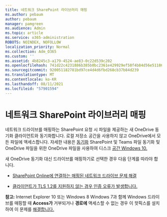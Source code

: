 ```yaml
---
title: 네트워크 SharePoint 라이브러리 매핑
ms.author: pebaum
author: pebaum
manager: pamgreen
ms.audience: Admin
ms.topic: article
ms.service: o365-administration
ROBOTS: NOINDEX, NOFOLLOW
localization_priority: Normal
ms.collection: Adm_O365
ms.custom: ''
ms.assetid: 4b8245c3-a179-4524-ae83-0c22d539c202
ms.openlocfilehash: 741d22c4231886b385b0bc2361e429929ef58f4b84d56e51186f129fc5d07921
ms.sourcegitcommit: 920051182781bd97ce4d4d6fbd268cb37b84d239
ms.translationtype: MT
ms.contentlocale: ko-KR
ms.lasthandoff: 08/11/2021
ms.locfileid: "57901594"
---
```

# <a name="map-a-sharepoint-library-to-a-network-drive"></a>네트워크 SharePoint 라이브러리 매핑

네트워크 드라이브를 매핑하는 SharePoint 요청 시 파일을 제공하는 새 OneDrive 동기화 클라이언트와 동기화합니다. 로컬 저장소 공간을 사용하지 않고 OneDrive에서 모든 파일에 액세스합니다. 자세한 내용은 [동기화](https://support.microsoft.com/office/sync-sharepoint-and-teams-files-with-your-computer-6de9ede8-5b6e-4503-80b2-6190f3354a88) SharePoint 및 Teams 파일 동기화 및 OneDrive 파일을 위한 OneDrive 파일을 사용하여 디스크 [공간 Windows 10.](https://support.microsoft.com/office/save-disk-space-with-onedrive-files-on-demand-for-windows-10-0e6860d3-d9f3-4971-b321-7092438fb38e)

새 OneDrive 동기화 대신 드라이브를 매핑하기로 선택한 경우 다음 단계를 따라야 합니다. [](https://support.microsoft.com/office/sync-sharepoint-and-teams-files-with-your-computer-6de9ede8-5b6e-4503-80b2-6190f3354a88)

- [SharePoint Online에 연결하는 매핑된 네트워크 드라이브 문제 해결](https://docs.microsoft.com/sharepoint/support/administration/troubleshoot-mapped-network-drives)

- [클라이언트가 TLS 1.2를 지원하지 않는 경우 인증 오류가 발생합니다.](https://docs.microsoft.com/sharepoint/troubleshoot/administration/authentication-errors-tls12-support#network-drive-mapped-to-a-sharepoint-library)  

**참고:** Internet Explorer 10 또는 Windows 8 Windows 7과 함께 Windows 드라이브를 매핑할 때 **Access가** 거부되거나 **경로에** 액세스할 수 없는 경우 이 핫픽스를 설치하여 이 문제를 [해결합니다.](https://support.microsoft.com/topic/error-when-you-open-a-sharepoint-document-library-in-windows-explorer-or-map-a-network-drive-to-the-library-after-you-install-internet-explorer-10-96e640ba-059f-9b09-bb91-2a0319ee8b1d)